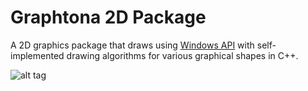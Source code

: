 # Graphtona 2D Package
A 2D graphics package that draws using <a href="https://en.wikipedia.org/wiki/Windows_API">Windows API</a> with self-implemented drawing algorithms for various graphical shapes in C++.



![alt tag](https://raw.githubusercontent.com/mis94/Graphtona-2D-Package/master/Screenshot.png)
